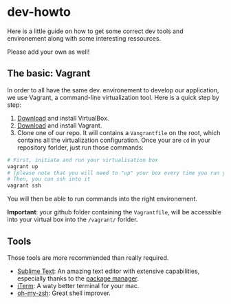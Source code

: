 dev-howto
=========

Here is a little guide on how to get some correct dev tools and environement along with some interesting ressources.

Please add your own as well!

## The basic: Vagrant

In order to all have the same dev. environement to develop our application, we use Vagrant, a command-line virtualization tool. Here is a quick step by step:

1. [Download](https://www.virtualbox.org/wiki/Downloads) and install VirtualBox.
2. [Download](https://www.vagrantup.com/downloads.html) and install Vagrant.
3. Clone one of our repo. It will contains a `Vangrantfile` on the root, which contains all the virtualization configuration. Once your are `cd` in your repository forlder, just run those commands:

```bash
# First, initiate and run your virtualisation box
vagrant up
# (please note that you will need to "up" your box every time you run your computer or after a certain timeout)
# Then, you can ssh into it
vagrant ssh
```

You will then be able to run commands into the right environement.

**Important**: your github folder containing the `Vagrantfile`, will be accessible into your virtual box into the `/vagrant/` forlder.

## Tools

Those tools are more recommended than really required.

- [Sublime Text](http://www.sublimetext.com/3): An amazing text editor with extensive capabilities, especially thanks to the [package manager](https://sublime.wbond.net/installation). 
- [iTerm](http://iterm2.com/): A waty better terminal for your mac.
- [oh-my-zsh](https://github.com/robbyrussell/oh-my-zsh): Great shell improver.
